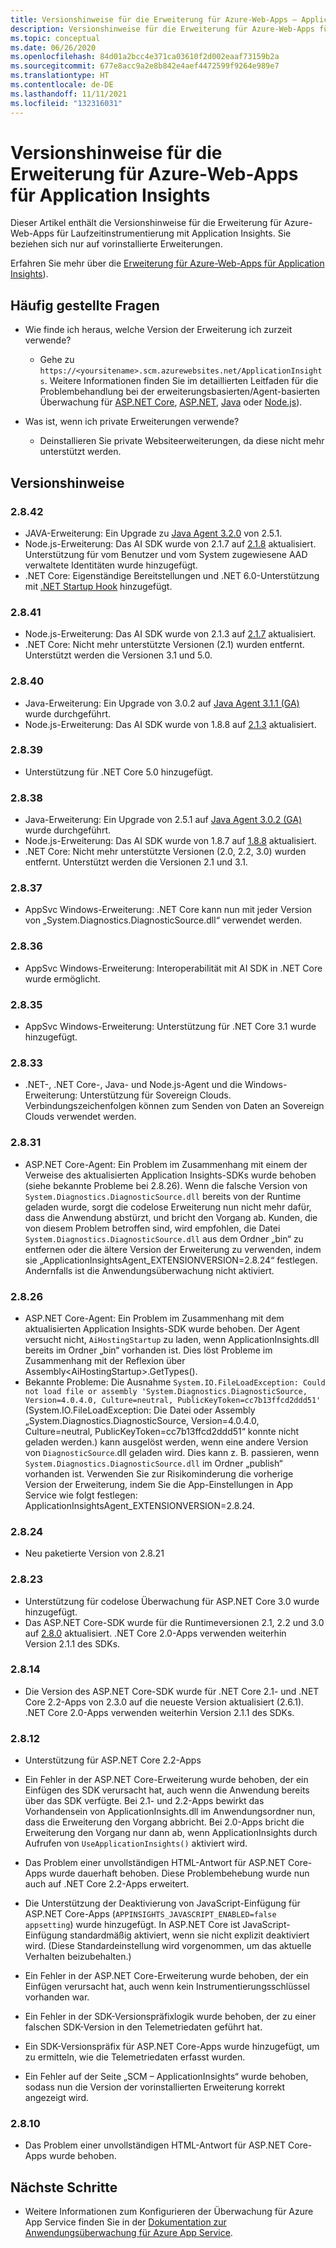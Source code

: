 ```yaml
---
title: Versionshinweise für die Erweiterung für Azure-Web-Apps – Application Insights
description: Versionshinweise für die Erweiterung für Azure-Web-Apps für Laufzeitinstrumentierung mit Application Insights
ms.topic: conceptual
ms.date: 06/26/2020
ms.openlocfilehash: 84d01a2bcc4e371ca03610f2d002eaaf73159b2a
ms.sourcegitcommit: 677e8acc9a2e8b842e4aef4472599f9264e989e7
ms.translationtype: HT
ms.contentlocale: de-DE
ms.lasthandoff: 11/11/2021
ms.locfileid: "132316031"
---
```

# <a name="release-notes-for-azure-web-app-extension-for-application-insights"></a>Versionshinweise für die Erweiterung für Azure-Web-Apps für Application Insights

Dieser Artikel enthält die Versionshinweise für die Erweiterung für Azure-Web-Apps für Laufzeitinstrumentierung mit Application Insights. Sie beziehen sich nur auf vorinstallierte Erweiterungen.

Erfahren Sie mehr über die [Erweiterung für Azure-Web-Apps für Application Insights](azure-web-apps.md)).

## <a name="frequently-asked-questions"></a>Häufig gestellte Fragen

- Wie finde ich heraus, welche Version der Erweiterung ich zurzeit verwende?
    - Gehe zu `https://<yoursitename>.scm.azurewebsites.net/ApplicationInsights`. Weitere Informationen finden Sie im detaillierten Leitfaden für die Problembehandlung bei der erweiterungsbasierten/Agent-basierten Überwachung für [ASP.NET Core](./azure-web-apps-net-core.md#troubleshooting), [ASP.NET](./azure-web-apps-net.md#troubleshooting), [Java](./azure-web-apps-java.md#troubleshooting) oder [Node.js](./azure-web-apps-nodejs.md#troubleshooting)).

- Was ist, wenn ich private Erweiterungen verwende?
    - Deinstallieren Sie private Websiteerweiterungen, da diese nicht mehr unterstützt werden.

## <a name="release-notes"></a>Versionshinweise

### <a name="2842"></a>2.8.42

- JAVA-Erweiterung: Ein Upgrade zu [Java Agent 3.2.0](https://github.com/microsoft/ApplicationInsights-Java/releases/tag/3.2.0) von 2.5.1.
- Node.js-Erweiterung: Das AI SDK wurde von 2.1.7 auf [2.1.8](https://github.com/microsoft/ApplicationInsights-node.js/releases/tag/2.1.8) aktualisiert. Unterstützung für vom Benutzer und vom System zugewiesene AAD verwaltete Identitäten wurde hinzugefügt.
- .NET Core: Eigenständige Bereitstellungen und .NET 6.0-Unterstützung mit [.NET Startup Hook](https://github.com/dotnet/runtime/blob/main/docs/design/features/host-startup-hook.md) hinzugefügt.

### <a name="2841"></a>2.8.41

- Node.js-Erweiterung: Das AI SDK wurde von 2.1.3 auf [2.1.7](https://github.com/microsoft/ApplicationInsights-node.js/releases/tag/2.1.7) aktualisiert.
- .NET Core: Nicht mehr unterstützte Versionen (2.1) wurden entfernt. Unterstützt werden die Versionen 3.1 und 5.0.

### <a name="2840"></a>2.8.40

- Java-Erweiterung: Ein Upgrade von 3.0.2 auf [Java Agent 3.1.1 (GA)](https://github.com/microsoft/ApplicationInsights-Java/releases/tag/3.1.1) wurde durchgeführt.
- Node.js-Erweiterung: Das AI SDK wurde von 1.8.8 auf [2.1.3](https://github.com/microsoft/ApplicationInsights-node.js/releases/tag/2.1.3) aktualisiert.

### <a name="2839"></a>2.8.39

- Unterstützung für .NET Core 5.0 hinzugefügt.

### <a name="2838"></a>2.8.38

- Java-Erweiterung: Ein Upgrade von 2.5.1 auf [Java Agent 3.0.2 (GA)](https://github.com/microsoft/ApplicationInsights-Java/releases/tag/3.0.2) wurde durchgeführt.
- Node.js-Erweiterung: Das AI SDK wurde von 1.8.7 auf [1.8.8](https://github.com/microsoft/ApplicationInsights-node.js/releases/tag/1.8.8) aktualisiert.
- .NET Core: Nicht mehr unterstützte Versionen (2.0, 2.2, 3.0) wurden entfernt. Unterstützt werden die Versionen 2.1 und 3.1.

### <a name="2837"></a>2.8.37

- AppSvc Windows-Erweiterung: .NET Core kann nun mit jeder Version von „System.Diagnostics.DiagnosticSource.dll“ verwendet werden.

### <a name="2836"></a>2.8.36

- AppSvc Windows-Erweiterung: Interoperabilität mit AI SDK in .NET Core wurde ermöglicht.

### <a name="2835"></a>2.8.35

- AppSvc Windows-Erweiterung: Unterstützung für .NET Core 3.1 wurde hinzugefügt.

### <a name="2833"></a>2.8.33

- .NET-, .NET Core-, Java- und Node.js-Agent und die Windows-Erweiterung: Unterstützung für Sovereign Clouds. Verbindungszeichenfolgen können zum Senden von Daten an Sovereign Clouds verwendet werden.

### <a name="2831"></a>2.8.31

- ASP.NET Core-Agent: Ein Problem im Zusammenhang mit einem der Verweise des aktualisierten Application Insights-SDKs wurde behoben (siehe bekannte Probleme bei 2.8.26). Wenn die falsche Version von `System.Diagnostics.DiagnosticSource.dll` bereits von der Runtime geladen wurde, sorgt die codelose Erweiterung nun nicht mehr dafür, dass die Anwendung abstürzt, und bricht den Vorgang ab. Kunden, die von diesem Problem betroffen sind, wird empfohlen, die Datei `System.Diagnostics.DiagnosticSource.dll` aus dem Ordner „bin“ zu entfernen oder die ältere Version der Erweiterung zu verwenden, indem sie „ApplicationInsightsAgent_EXTENSIONVERSION=2.8.24“ festlegen. Andernfalls ist die Anwendungsüberwachung nicht aktiviert.

### <a name="2826"></a>2.8.26

- ASP.NET Core-Agent: Ein Problem im Zusammenhang mit dem aktualisierten Application Insights-SDK wurde behoben. Der Agent versucht nicht, `AiHostingStartup` zu laden, wenn ApplicationInsights.dll bereits im Ordner „bin“ vorhanden ist. Dies löst Probleme im Zusammenhang mit der Reflexion über Assembly\<AiHostingStartup\>.GetTypes().
- Bekannte Probleme: Die Ausnahme `System.IO.FileLoadException: Could not load file or assembly 'System.Diagnostics.DiagnosticSource, Version=4.0.4.0, Culture=neutral, PublicKeyToken=cc7b13ffcd2ddd51'` (System.IO.FileLoadException: Die Datei oder Assembly „System.Diagnostics.DiagnosticSource, Version=4.0.4.0, Culture=neutral, PublicKeyToken=cc7b13ffcd2ddd51“ konnte nicht geladen werden.) kann ausgelöst werden, wenn eine andere Version von `DiagnosticSource`.dll geladen wird. Dies kann z. B. passieren, wenn `System.Diagnostics.DiagnosticSource.dll` im Ordner „publish“ vorhanden ist. Verwenden Sie zur Risikominderung die vorherige Version der Erweiterung, indem Sie die App-Einstellungen in App Service wie folgt festlegen: ApplicationInsightsAgent_EXTENSIONVERSION=2.8.24.

### <a name="2824"></a>2.8.24

- Neu paketierte Version von 2.8.21

### <a name="2823"></a>2.8.23

- Unterstützung für codelose Überwachung für ASP.NET Core 3.0 wurde hinzugefügt.
- Das ASP.NET Core-SDK wurde für die Runtimeversionen 2.1, 2.2 und 3.0 auf [2.8.0](https://github.com/microsoft/ApplicationInsights-aspnetcore/releases/tag/2.8.0) aktualisiert. .NET Core 2.0-Apps verwenden weiterhin Version 2.1.1 des SDKs.

### <a name="2814"></a>2.8.14

- Die Version des ASP.NET Core-SDK wurde für .NET Core 2.1- und .NET Core 2.2-Apps von 2.3.0 auf die neueste Version aktualisiert (2.6.1). .NET Core 2.0-Apps verwenden weiterhin Version 2.1.1 des SDKs.

### <a name="2812"></a>2.8.12

- Unterstützung für ASP.NET Core 2.2-Apps
- Ein Fehler in der ASP.NET Core-Erweiterung wurde behoben, der ein Einfügen des SDK verursacht hat, auch wenn die Anwendung bereits über das SDK verfügte. Bei 2.1- und 2.2-Apps bewirkt das Vorhandensein von ApplicationInsights.dll im Anwendungsordner nun, dass die Erweiterung den Vorgang abbricht. Bei 2.0-Apps bricht die Erweiterung den Vorgang nur dann ab, wenn ApplicationInsights durch Aufrufen von `UseApplicationInsights()` aktiviert wird.

- Das Problem einer unvollständigen HTML-Antwort für ASP.NET Core-Apps wurde dauerhaft behoben. Diese Problembehebung wurde nun auch auf .NET Core 2.2-Apps erweitert.

- Die Unterstützung der Deaktivierung von JavaScript-Einfügung für ASP.NET Core-Apps (`APPINSIGHTS_JAVASCRIPT_ENABLED=false appsetting`) wurde hinzugefügt. In ASP.NET Core ist JavaScript-Einfügung standardmäßig aktiviert, wenn sie nicht explizit deaktiviert wird. (Diese Standardeinstellung wird vorgenommen, um das aktuelle Verhalten beizubehalten.)

- Ein Fehler in der ASP.NET Core-Erweiterung wurde behoben, der ein Einfügen verursacht hat, auch wenn kein Instrumentierungsschlüssel vorhanden war.
- Ein Fehler in der SDK-Versionspräfixlogik wurde behoben, der zu einer falschen SDK-Version in den Telemetriedaten geführt hat.

- Ein SDK-Versionspräfix für ASP.NET Core-Apps wurde hinzugefügt, um zu ermitteln, wie die Telemetriedaten erfasst wurden.
- Ein Fehler auf der Seite „SCM – ApplicationInsights“ wurde behoben, sodass nun die Version der vorinstallierten Erweiterung korrekt angezeigt wird.

### <a name="2810"></a>2.8.10

- Das Problem einer unvollständigen HTML-Antwort für ASP.NET Core-Apps wurde behoben.

## <a name="next-steps"></a>Nächste Schritte

- Weitere Informationen zum Konfigurieren der Überwachung für Azure App Service finden Sie in der [Dokumentation zur Anwendungsüberwachung für Azure App Service](azure-web-apps.md). 
